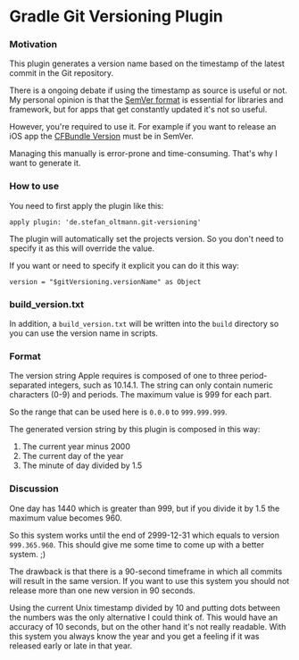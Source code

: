 # Gradle Git Versioning Plugin

### Motivation

This plugin generates a version name based on the timestamp of the latest commit in the Git repository.

There is a ongoing debate if using the timestamp as source is useful or not. My personal opinion is that the
[SemVer format](https://semver.org) is essential for libraries and framework, but for apps that get constantly updated
it's not so useful.

However, you're required to use it. For example if you want to release an iOS app
the [CFBundle Version](https://developer.apple.com/documentation/bundleresources/information_property_list/cfbundleversion)
must be in SemVer.

Managing this manually is error-prone and time-consuming. That's why I want to generate it.

### How to use

You need to first apply the plugin like this:

```
apply plugin: 'de.stefan_oltmann.git-versioning'
```

The plugin will automatically set the projects version. So you don't need to specify it as this will override the value.

If you want or need to specify it explicit you can do it this way:

```
version = "$gitVersioning.versionName" as Object
```

### build_version.txt

In addition, a `build_version.txt` will be written into the `build` directory so you can use the version name in
scripts.

### Format

The version string Apple requires is composed of one to three period-separated integers, such as 10.14.1. The string can
only contain numeric characters (0-9) and periods. The maximum value is 999 for each part.

So the range that can be used here is `0.0.0` to `999.999.999`.

The generated version string by this plugin is composed in this way:

1. The current year minus 2000
2. The current day of the year
3. The minute of day divided by 1.5

### Discussion

One day has 1440 which is greater than 999, but if you divide it by 1.5 the maximum value becomes 960.

So this system works until the end of 2999-12-31 which equals to version `999.365.960`. This should give me some time to
come up with a better system. ;)

The drawback is that there is a 90-second timeframe in which all commits will result in the same version. If you want to
use this system you should not release more than one new version in 90 seconds.

Using the current Unix timestamp divided by 10 and putting dots between the numbers was the only alternative I could
think of. This would have an accuracy of 10 seconds, but on the other hand it's not really readable. With this system you
always know the year and you get a feeling if it was released early or late in that year.
